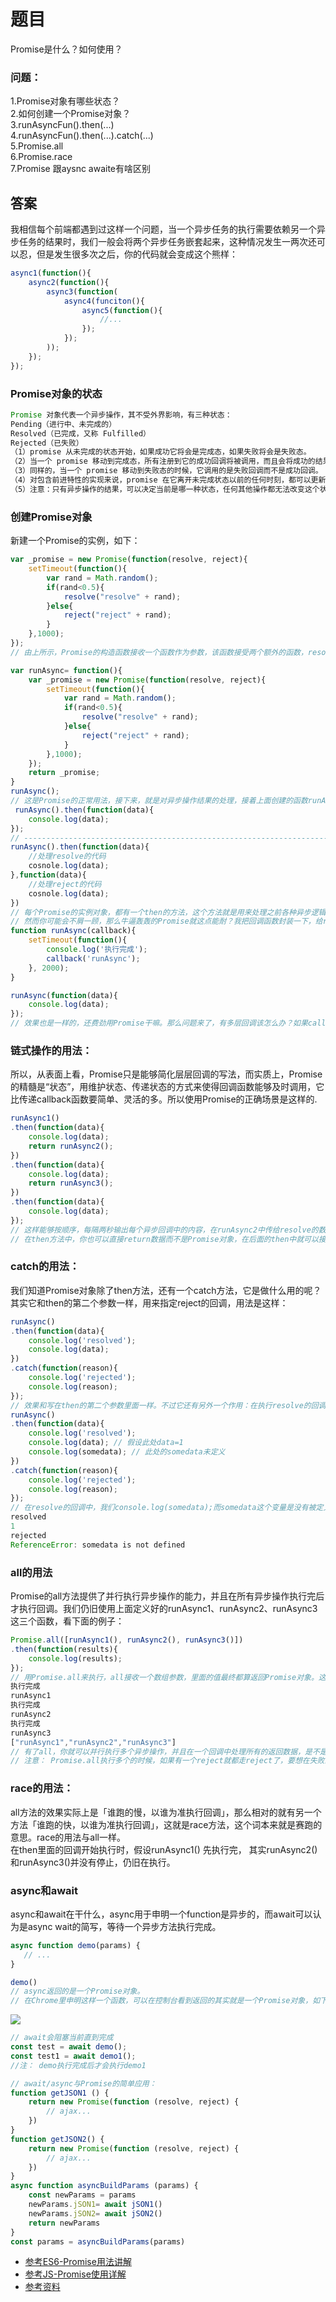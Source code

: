 # 题目

Promise是什么？如何使用？<br>
### 问题：
1.Promise对象有哪些状态？<br>
2.如何创建一个Promise对象？<br>
3.runAsyncFun().then(...)<br>
4.runAsyncFun().then(...).catch(...)<br>
5.Promise.all <br>
6.Promise.race <br>
7.Promise 跟aysnc awaite有啥区别
## 答案
我相信每个前端都遇到过这样一个问题，当一个异步任务的执行需要依赖另一个异步任务的结果时，我们一般会将两个异步任务嵌套起来，这种情况发生一两次还可以忍，但是发生很多次之后，你的代码就会变成这个熊样：<br>
```javascript
async1(function(){
    async2(function(){
        async3(function(
            async4(funciton(){
                async5(function(){
                    //...
                });
            });
        ));
    });
});
```
### Promise对象的状态
```javascript
Promise 对象代表一个异步操作，其不受外界影响，有三种状态：
Pending（进行中、未完成的）
Resolved（已完成，又称 Fulfilled）
Rejected（已失败）
（1）promise 从未完成的状态开始，如果成功它将会是完成态，如果失败将会是失败态。
（2）当一个 promise 移动到完成态，所有注册到它的成功回调将被调用，而且会将成功的结果值传给它。另外，任何注册到 promise 的成功回调，将会在它已经完成以后立即被调用。
（3）同样的，当一个 promise 移动到失败态的时候，它调用的是失败回调而不是成功回调。
（4）对包含前进特性的实现来说，promise 在它离开未完成状态以前的任何时刻，都可以更新它的 progress。当 progress 被更新，所有的前进回调(progress callbacks)会被传递以 progress 的值，并被立即调用。前进回调被以不同于成功和失败回调的方式处理；如果你在一个 progress 更新已经发生以后注册了一个前进回调，新的前进回调只会在它被注册以后被已更新的 progress 调用。
（5）注意：只有异步操作的结果，可以决定当前是哪一种状态，任何其他操作都无法改变这个状态。
```
### 创建Promise对象
新建一个Promise的实例，如下：<br>
```javascript
var _promise = new Promise(function(resolve, reject){
    setTimeout(function(){
        var rand = Math.random();
        if(rand<0.5){
            resolve("resolve" + rand);
        }else{
            reject("reject" + rand);
        }
    },1000);
});
// 由上所示，Promise的构造函数接收一个函数作为参数，该函数接受两个额外的函数，resolve和reject，这两个函数分别代表将当前Promise置为fulfilled(解决)和rejected(拒绝)两个状态。Promise正是通过这两个状态来控制异步操作的结果。接下来我们将讨论Promise的用法，实际上Promise上的实例_promise是一个对象，不是一个函数。在声明的时候，Promise传递的参数函数会立即执行，因此Promise使用的正确姿势是在其外层再包裹一层函数。
```

```javascript
var runAsync= function(){
    var _promise = new Promise(function(resolve, reject){
        setTimeout(function(){
            var rand = Math.random();
            if(rand<0.5){
                resolve("resolve" + rand);
            }else{
                reject("reject" + rand);
            }
        },1000);
    });
    return _promise;
}
runAsync();
// 这是Promise的正常用法，接下来，就是对异步操作结果的处理，接着上面创建的函数runAsync()
 runAsync().then(function(data){
    console.log(data);
});
// ------------------------------------------------------------------------------------------------------------------------------
runAsync().then(function(data){
    //处理resolve的代码
    cosnole.log(data);
},function(data){
    //处理reject的代码
    cosnole.log(data);
})
// 每个Promise的实例对象，都有一个then的方法，这个方法就是用来处理之前各种异步逻辑的结果。 这时候你会发现，原来then里面的函数就跟我们平时的回调函数一个意思，能够在runAsync这个异步任务执行完成之后被执行。这就是Promise的作用了，简单来讲，就是能把原来的回调写法分离出来，在异步操作执行完后，用链式调用的方式执行回调函数。
// 然而你可能会不屑一顾，那么牛逼轰轰的Promise就这点能耐？我把回调函数封装一下，给runAsync传进去不也一样吗，就像这样：
function runAsync(callback){
    setTimeout(function(){
        console.log('执行完成');
        callback('runAsync');
    }, 2000);
}

runAsync(function(data){
    console.log(data);
});
// 效果也是一样的，还费劲用Promise干嘛。那么问题来了，有多层回调该怎么办？如果callback也是一个异步操作，而且执行完后也需要有相应的回调函数，该怎么办呢？总不能再定义一个callback2，然后给callback传进去吧。而Promise的优势在于，可以在then方法中继续写Promise对象并返回，然后继续调用then来进行回调操作。
```
### 链式操作的用法：
所以，从表面上看，Promise只是能够简化层层回调的写法，而实质上，Promise的精髓是“状态”，用维护状态、传递状态的方式来使得回调函数能够及时调用，它比传递callback函数要简单、灵活的多。所以使用Promise的正确场景是这样的.
```javascript
runAsync1()
.then(function(data){
    console.log(data);
    return runAsync2();
})
.then(function(data){
    console.log(data);
    return runAsync3();
})
.then(function(data){
    console.log(data);
});
// 这样能够按顺序，每隔两秒输出每个异步回调中的内容，在runAsync2中传给resolve的数据，能在接下来的then方法中拿到.......
// 在then方法中，你也可以直接return数据而不是Promise对象，在后面的then中就可以接收到数据了
```
### catch的用法：
我们知道Promise对象除了then方法，还有一个catch方法，它是做什么用的呢？其实它和then的第二个参数一样，用来指定reject的回调，用法是这样：
```javascript
runAsync()
.then(function(data){
    console.log('resolved');
    console.log(data);
})
.catch(function(reason){
    console.log('rejected');
    console.log(reason);
});
// 效果和写在then的第二个参数里面一样。不过它还有另外一个作用：在执行resolve的回调（也就是上面then中的第一个参数）时，如果抛出异常了（代码出错了），那么并不会报错卡死js，而是会进到这个catch方法中。请看下面的代码：
runAsync()
.then(function(data){
    console.log('resolved');
    console.log(data); // 假设此处data=1
    console.log(somedata); // 此处的somedata未定义
})
.catch(function(reason){
    console.log('rejected');
    console.log(reason);
});
// 在resolve的回调中，我们console.log(somedata);而somedata这个变量是没有被定义的。如果我们不用Promise，代码运行到这里就直接在控制台报错了，不往下运行了。但是在这里，会得到这样的结果：
resolved
1
rejected
ReferenceError: somedata is not defined
```
### all的用法
Promise的all方法提供了并行执行异步操作的能力，并且在所有异步操作执行完后才执行回调。我们仍旧使用上面定义好的runAsync1、runAsync2、runAsync3这三个函数，看下面的例子：
```javascript
Promise.all([runAsync1(), runAsync2(), runAsync3()])
.then(function(results){
    console.log(results);
});
// 用Promise.all来执行，all接收一个数组参数，里面的值最终都算返回Promise对象。这样，三个异步操作的并行执行的，等到它们都执行完后才会进到then里面。那么，三个异步操作返回的数据哪里去了呢？都在then里面呢，all会把所有异步操作的结果放进一个数组中传给then，就是上面的results。所以上面代码的输出结果就是：
执行完成
runAsync1
执行完成
runAsync2
执行完成
runAsync3
["runAsync1","runAsync2","runAsync3"]
// 有了all，你就可以并行执行多个异步操作，并且在一个回调中处理所有的返回数据，是不是很酷？有一个场景是很适合用这个的，一些游戏类的素材比较多的应用，打开网页时，预先加载需要用到的各种资源如图片、flash以及各种静态文件。所有的都加载完后，我们再进行页面的初始化。
// 注意： Promise.all执行多个的时候，如果有一个reject就都走reject了，要想在失败的时候也走then需要特殊处理一下
```
### race的用法：
all方法的效果实际上是「谁跑的慢，以谁为准执行回调」，那么相对的就有另一个方法「谁跑的快，以谁为准执行回调」，这就是race方法，这个词本来就是赛跑的意思。race的用法与all一样。<br>
在then里面的回调开始执行时，假设runAsync1() 先执行完， 其实runAsync2()和runAsync3()并没有停止，仍旧在执行。
### async和await
async和await在干什么，async用于申明一个function是异步的，而await可以认为是async wait的简写，等待一个异步方法执行完成。
```javascript
async function demo(params) {
   // ...
}

demo()
// async返回的是一个Promise对象。
// 在Chrome里申明这样一个函数，可以在控制台看到返回的其实就是一个Promise对象，如下图
```
![](../images/code-console.png)
```javascript
// await会阻塞当前直到完成
const test = await demo();
const test1 = await demo1();
//注： demo执行完成后才会执行demo1

// await/async与Promise的简单应用：
function getJSON1 () {
    return new Promise(function (resolve, reject) {
        // ajax...
    })
}
function getJSON2() {
    return new Promise(function (resolve, reject) {
        // ajax...
    })
}
async function asyncBuildParams (params) {
    const newParams = params
    newParams.jSON1= await jSON1()
    newParams.jSON2= await jSON2()
    return newParams
}
const params = asyncBuildParams(params)
```
* [参考ES6-Promise用法讲解](<https://www.cnblogs.com/whybxy/p/7645578.html>)
* [参考JS-Promise使用详解](<https://www.cnblogs.com/sweeeper/p/8442613.html>)
* [参考资料](<https://www.jianshu.com/p/fe0159f8beb4>)